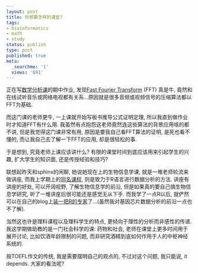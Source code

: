 ```yaml
---
layout: post
title: 你想要怎样的课堂?
tags:
- bioinformatics
- math
- study
status: publish
type: post
published: true
meta:
  _searchme: '1'
  views: '691'
---
```

正在写<a href="http://zhangcs.wordpress.com/teaching-3/" target="_blank">数学分析课</a>的期中作业, 发现<a href="http://en.wikipedia.org/wiki/Fast_Fourier_transform" target="_blank">Fast Fourier Transform</a> (FFT) 真是牛, 竟然和在线试听音乐或网络电视都有关系...原因就是很多音频或视频信号的压缩算法都以FFT为基础.

而这门课的老师更牛, 一上课就开始写板书推导公式证明定理, 所以我直到做作业时才知道FFT有什么用. 我虽然有点抱怨这老师竟然连这些算法的背景应用啥的都不讲, 但是我觉得这门课非常有用, 原因是要我自己看FFT算法的证明, 是死也看不懂的, 而让我自己去了解一下FFT的应用, 却是很轻松的事.

于是想到, 究竟老师上课应该讲什么? 有限的课堂时间到底应该用来引起学生的兴趣, 扩大学生的知识面, 还是传授经验和技巧?

联想起昨天和sphinx的闲聊, 她说她现在上的生物信息学课, 就是一堆老师轮流来做讲座, 而我上学期上的<a href="http://www.stat.psu.edu/~chiaro/BioinfoII_08/" target="_blank">同名课程</a>, 则是致力于R语言进行数据分析的方法. 讲座有讲座的好处, 可以开阔视野, 了解生物信息学的前沿, 但是如果真的要自己搞生物信息学研究, 听了一堆讲座后很可能还是感觉无从下手. 而我学了一点R以后, 就俨然可以在自己的blog上<a href="http://azaleasays.com/2008/05/01/microarray-data-analysis-using-r-and-bioconductor/" target="_blank">装一把R的专家</a>了...(虽然我对基因芯片数据分析的前沿一点也不了解).

当然这也许是理科课程以及理科学生的特点, 更倾向于理性的分析而非感性的传递. 我这学期做助教的是一门社会科学的课: 药物和社会, 老师在课堂上更多时间用于展开讨论, 比如饮酒年龄限制的问题, 而非研究酒精到底如何作用于人的中枢神经系统的.

按TOEFL作文的传统, 我是需要摆明自己的观点的, 不过对这个问题, 我只能说, it depends. 大家的看法呢?
